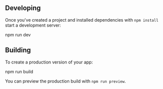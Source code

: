 ## Developing
Once you've created a project and installed dependencies with `npm install` start a development server:

npm run dev


## Building
To create a production version of your app:

npm run build


You can preview the production build with `npm run preview`.
